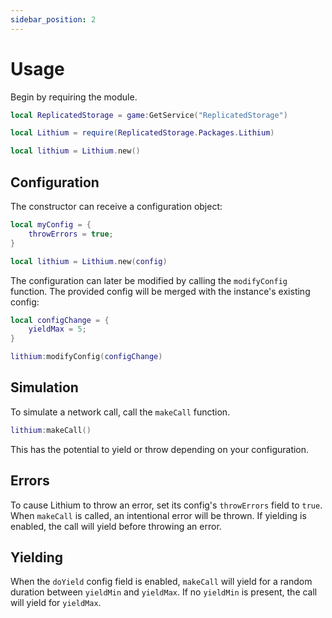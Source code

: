 ```yaml
---
sidebar_position: 2
---
```


# Usage

Begin by requiring the module.

```lua
local ReplicatedStorage = game:GetService("ReplicatedStorage")

local Lithium = require(ReplicatedStorage.Packages.Lithium)
```

```lua
local lithium = Lithium.new()
```

## Configuration

The constructor can receive a configuration object:

```lua
local myConfig = {
	throwErrors = true;
}

local lithium = Lithium.new(config)
```

The configuration can later be modified by calling the `modifyConfig` function. The provided config will be merged with the instance's existing config:

```lua
local configChange = {
	yieldMax = 5;
}

lithium:modifyConfig(configChange)
```

## Simulation

To simulate a network call, call the `makeCall` function.

```lua
lithium:makeCall()
```

This has the potential to yield or throw depending on your configuration.

## Errors

To cause Lithium to throw an error, set its config's `throwErrors` field to `true`. When `makeCall` is called, an intentional error will be thrown. If yielding is enabled, the call will yield before throwing an error.

## Yielding

When the `doYield` config field is enabled, `makeCall` will yield for a random duration between `yieldMin` and `yieldMax`. If no `yieldMin` is present, the call will yield for `yieldMax`.